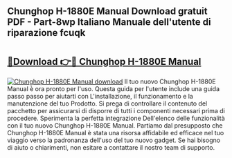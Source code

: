 ## Chunghop H-1880E Manual Download gratuit PDF - Part-8wp Italiano Manuale dell'utente di riparazione fcuqk

# <h2><a href="http://dfe00vf.blite.top/?on=Chunghop+H-1880E+Manual">🔗Download 👉🔴 Chunghop H-1880E Manual</a></h2>

[![Chunghop H-1880E Manual download](https://i.imgur.com/lujVjoI.png)](http://dfe00vf.blite.top/?on=Chunghop+H-1880E+Manual)
Il tuo nuovo Chunghop H-1880E Manual è ora pronto per l'uso. Questa guida per l'utente include una guida passo passo per aiutarti con L'installazione, il funzionamento e la manutenzione del tuo Prodotto. Si prega di controllare il contenuto del pacchetto per assicurarsi di disporre di tutti i componenti necessari prima di procedere. Sperimenta la perfetta integrazione Dell'elenco delle funzionalità con il tuo nuovo Chunghop H-1880E Manual. Partiamo dal presupposto che Chunghop H-1880E Manual è stata una risorsa affidabile ed efficace nel tuo viaggio verso la padronanza dell'uso del tuo nuovo gadget. Se hai bisogno di aiuto o chiarimenti, non esitare a contattare il nostro team di supporto.
